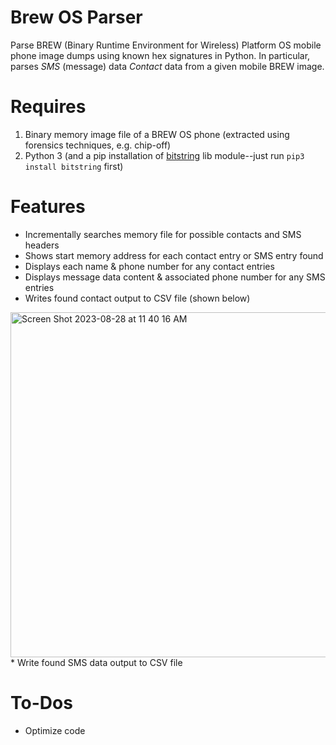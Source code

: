 # Brew OS Parser
Parse BREW (Binary Runtime Environment for Wireless) Platform OS mobile phone image dumps using known hex signatures in Python. In particular, parses *SMS* (message) data *Contact* data from a given mobile BREW image.

# Requires
1. Binary memory image file of a BREW OS phone (extracted using forensics techniques, e.g. chip-off)
2. Python 3 (and a pip installation of [bitstring](https://pypi.org/project/bitstring/) lib module--just run `pip3 install bitstring` first)
# Features
* Incrementally searches memory file for possible contacts and SMS headers
* Shows start memory address for each contact entry or SMS entry found
* Displays each name & phone number for any contact entries
* Displays message data content & associated phone number for any SMS entries
* Writes found contact output to CSV file (shown below)
<img width="552" alt="Screen Shot 2023-08-28 at 11 40 16 AM" src="https://github.com/phoenixrising1800/BrewOSHexParse/assets/44660515/df2607fd-4228-42f6-ae6f-a21245e68417">
* Write found SMS data output to CSV file 

# To-Dos
* Optimize code



